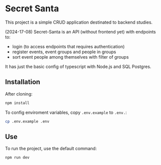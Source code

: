 # Secret Santa

This project is a simple CRUD application destinated to backend studies.

(2024-17-08) Secret-Santa is an API (without frontend yet) with endpoints to:  
  - login (to access endpoints that requires authentication)
  - register events, event groups and people in groups
  - sort event people among themselves with filter of groups

It has just the basic config of typescript with Node.js and SQL Postgres.

## Installation
After cloning:
```bash
npm install
```

To config enviroment variables, copy `.env.example` to `.env.`:
```bash
cp .env.example .env
```

## Use
To run the project, use the default command:
```bash
npm run dev
```


